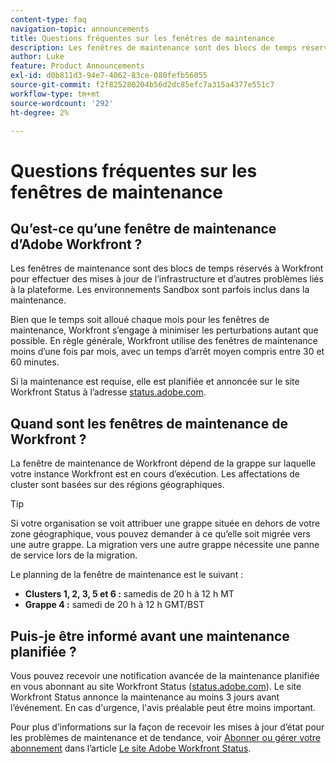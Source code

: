 ```yaml
---
content-type: faq
navigation-topic: announcements
title: Questions fréquentes sur les fenêtres de maintenance
description: Les fenêtres de maintenance sont des blocs de temps réservés à Workfront pour effectuer des mises à jour de l’infrastructure et d’autres problèmes liés à la plateforme. Les environnements Sandbox sont parfois inclus dans la maintenance.
author: Luke
feature: Product Announcements
exl-id: d0b811d3-94e7-4062-83ce-080fefb56055
source-git-commit: f2f825280204b56d2dc85efc7a315a4377e551c7
workflow-type: tm+mt
source-wordcount: '292'
ht-degree: 2%

---
```


# Questions fréquentes sur les fenêtres de maintenance

## Qu’est-ce qu’une fenêtre de maintenance d’Adobe Workfront ?

Les fenêtres de maintenance sont des blocs de temps réservés à Workfront pour effectuer des mises à jour de l’infrastructure et d’autres problèmes liés à la plateforme. Les environnements Sandbox sont parfois inclus dans la maintenance.

Bien que le temps soit alloué chaque mois pour les fenêtres de maintenance, Workfront s’engage à minimiser les perturbations autant que possible. En règle générale, Workfront utilise des fenêtres de maintenance moins d’une fois par mois, avec un temps d’arrêt moyen compris entre 30 et 60 minutes.

Si la maintenance est requise, elle est planifiée et annoncée sur le site Workfront Status à l’adresse [status.adobe.com](https://status.adobe.com/).

## Quand sont les fenêtres de maintenance de Workfront ?

La fenêtre de maintenance de Workfront dépend de la grappe sur laquelle votre instance Workfront est en cours d’exécution. Les affectations de cluster sont basées sur des régions géographiques.

>[!TIP]
>
>Si votre organisation se voit attribuer une grappe située en dehors de votre zone géographique, vous pouvez demander à ce qu’elle soit migrée vers une autre grappe. La migration vers une autre grappe nécessite une panne de service lors de la migration. <!--For more information, see [Migrating to another cluster](../../administration-and-setup/administrator-faqs/migrate-to-another-cluster.md).-->

Le planning de la fenêtre de maintenance est le suivant :

* **Clusters 1, 2, 3, 5 et 6 :** samedis de 20 h à 12 h MT
* **Grappe 4 :** samedi de 20 h à 12 h GMT/BST

## Puis-je être informé avant une maintenance planifiée ?

Vous pouvez recevoir une notification avancée de la maintenance planifiée en vous abonnant au site Workfront Status ([status.adobe.com](https://status.adobe.com/)). Le site Workfront Status annonce la maintenance au moins 3 jours avant l’événement. En cas d&#39;urgence, l&#39;avis préalable peut être moins important.

Pour plus d’informations sur la façon de recevoir les mises à jour d’état pour les problèmes de maintenance et de tendance, voir [Abonner ou gérer votre abonnement](../../workfront-basics/tips-tricks-and-troubleshooting/understand-the-status-site.md#managing-your-subscription) dans l’article [Le site Adobe Workfront Status](../../workfront-basics/tips-tricks-and-troubleshooting/understand-the-status-site.md).
